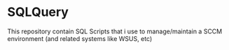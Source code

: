 # SQLQuery
This repository contain SQL Scripts that i use to manage/maintain a SCCM environment (and related systems like WSUS, etc)
